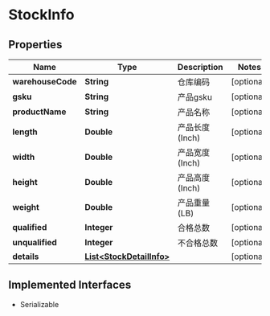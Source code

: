

# StockInfo


## Properties

| Name | Type | Description | Notes |
|------------ | ------------- | ------------- | -------------|
|**warehouseCode** | **String** | 仓库编码 |  [optional] |
|**gsku** | **String** | 产品gsku |  [optional] |
|**productName** | **String** | 产品名称 |  [optional] |
|**length** | **Double** | 产品长度(Inch) |  [optional] |
|**width** | **Double** | 产品宽度(Inch) |  [optional] |
|**height** | **Double** | 产品高度(Inch) |  [optional] |
|**weight** | **Double** | 产品重量(LB) |  [optional] |
|**qualified** | **Integer** | 合格总数 |  [optional] |
|**unqualified** | **Integer** | 不合格总数 |  [optional] |
|**details** | [**List&lt;StockDetailInfo&gt;**](StockDetailInfo.md) |  |  [optional] |


## Implemented Interfaces

* Serializable


